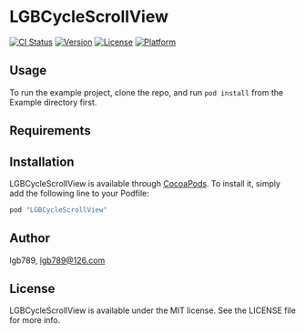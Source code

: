 # LGBCycleScrollView

[![CI Status](http://img.shields.io/travis/lgb789/LGBCycleScrollView.svg?style=flat)](https://travis-ci.org/lgb789/LGBCycleScrollView)
[![Version](https://img.shields.io/cocoapods/v/LGBCycleScrollView.svg?style=flat)](http://cocoapods.org/pods/LGBCycleScrollView)
[![License](https://img.shields.io/cocoapods/l/LGBCycleScrollView.svg?style=flat)](http://cocoapods.org/pods/LGBCycleScrollView)
[![Platform](https://img.shields.io/cocoapods/p/LGBCycleScrollView.svg?style=flat)](http://cocoapods.org/pods/LGBCycleScrollView)

## Usage

To run the example project, clone the repo, and run `pod install` from the Example directory first.

## Requirements

## Installation

LGBCycleScrollView is available through [CocoaPods](http://cocoapods.org). To install
it, simply add the following line to your Podfile:

```ruby
pod "LGBCycleScrollView"
```

## Author

lgb789, lgb789@126.com

## License

LGBCycleScrollView is available under the MIT license. See the LICENSE file for more info.
